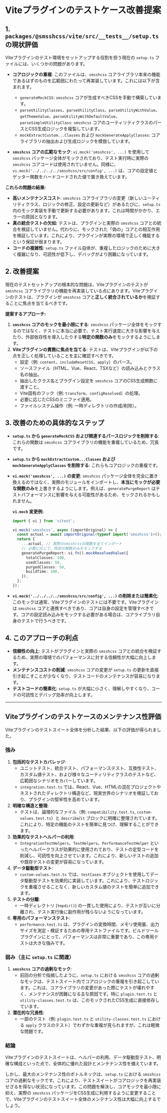 # Viteプラグインのテストケース改善提案

## 1. `packages/@smsshcss/vite/src/__tests__/setup.ts` の現状評価

Viteプラグインのテスト環境をセットアップする役割を担う現在の `setup.ts` ファイルには、いくつかの問題があります。

- **コアロジックの重複**: このファイルは、`smsshcss` コアライブラリ本来の機能であるはずのものを広範囲にわたって再実装しています。これには以下が含まれます。

  - `generateMockCSS`: `smsshcss` コアが生成すべきCSSを手動で構築しています。
  - `parseUtilityClasses`、`parseUtilityClass`、`parseUtilityWithValue`、`getThemeValue`、`parseUtilityWithDefaultValue`、`parseSimpleUtilityClass`: `smsshcss` コアのユーティリティクラスのパースとCSS生成ロジックを複製しています。
  - `mockExtractCustom...Classes` および `mockGenerateApplyClasses`: コアライブラリの抽出および生成ロジックを模倣しています。

- **`smsshcss` コアの広範なモック**: `vi.mock('smsshcss', ...)` を使用して `smsshcss` パッケージ全体がモックされており、テスト実行時に実際の `smsshcss` コアコードは使用されていません。同様に、`vi.mock('../../../../smsshcss/src/config', ...)` は、コアの設定値とゲッター関数をハードコードされた値で置き換えています。

**これらの問題の結果:**

- **高いメンテナンスコスト**: `smsshcss` コアライブラリの変更（新しいユーティリティクラス、ロジックの修正、設定の更新など）があるたびに、`setup.ts` 内のモック実装を手動で更新する必要があります。これは時間がかかり、エラーの原因となります。
- **真の統合テストの欠如**: テストは、プラグインと実際の `smsshcss` コアとの統合を検証していません。代わりに、モックされた「偽の」コアとの相互作用を検証しています。これにより、プラグインが実際の環境で正しく機能するという保証が弱まります。
- **コードの複雑性**: `setup.ts` ファイル自体が、重複したロジックのために大きく複雑になり、可読性が低下し、デバッグがより困難になっています。

## 2. 改善提案

現在のテストセットアップの根本的な問題は、Viteプラグインのテストが `smsshcss` コアライブラリの機能を再実装している点にあります。Viteプラグインのテストは、プラグインが `smsshcss` コアと**正しく統合されているか**を検証することに焦点を当てるべきです。

**提案するアプローチ:**

1.  **`smsshcss` コアのモックを最小限にする**: `smsshcss` パッケージ全体をモックするのではなく、テストに本当に必要で、テスト実行速度に大きな影響を与えたり、外部依存性を導入したりする**特定の関数のみ**をモックするようにします。
2.  **Viteプラグインの責務に焦点を当てる**: テストは、Viteプラグインが以下の点を正しく処理していることを主に確認すべきです。
    - 設定（例: `content`、`includeResetCSS`、`apply`）のパース。
    - ソースファイル（HTML、Vue、React、TSXなど）の読み込みとクラス名の抽出。
    - 抽出したクラス名とプラグイン設定を `smsshcss` コアのCSS生成関数に渡すこと。
    - Vite固有のフック（例: `transform`、`configResolved`）の処理。
    - 必要に応じたCSSのミニファイ適用。
    - ファイルシステム操作（例: 一時ディレクトリの作成/削除）。

## 3. 改善のための具体的なステップ

- **`setup.ts` から `generateMockCSS` および関連するパースロジックを削除する**: これらの関数は `smsshcss` コアライブラリの機能を重複しているため、冗長です。
- **`setup.ts` から `mockExtractCustom...Classes` および `mockGenerateApplyClasses` を削除する**: これらもコアロジックの重複です。
- **`vi.mock('smsshcss', ...)` の変更**: `smsshcss` パッケージ全体を完全に置き換えるのではなく、実際のモジュールをインポートし、**本当にモックが必要な関数のみ**を上書きするようにします。例えば、`generatePurgeReport` はテストパフォーマンスに影響を与える可能性があるため、モックされるかもしれません。

  **`vi.mock` 変更例:**

  ```typescript
  import { vi } from 'vitest';

  vi.mock('smsshcss', async (importOriginal) => {
    const actual = await importOriginal<typeof import('smsshcss')>();
    return {
      ...actual, // 実際のsmsshcssの関数を全てインポート
      // 必要に応じて、特定の関数のみをモックする
      generatePurgeReport: vi.fn().mockResolvedValue({
        totalClasses: 100,
        usedClasses: 50,
        purgedClasses: 50,
        buildTime: 100,
      }),
    };
  });
  ```

- **`vi.mock('../../../../smsshcss/src/config', ...)` の削除または簡素化**: このモックは通常、Viteプラグインのテストには不要です。Viteプラグインは `smsshcss` コアと連携すべきであり、コアは自身の設定を管理すべきです。コアの設定読み込みをモックする必要がある場合は、コアライブラリ自身のテストで行うべきです。

## 4. このアプローチの利点

- **信頼性の向上**: テストがプラグインと実際の `smsshcss` コアとの統合を検証するため、実際の環境でのパフォーマンスに対する信頼性が大幅に向上します。
- **メンテナンスコストの削減**: `smsshcss` コアの変更が `setup.ts` の更新を直接引き起こすことが少なくなり、テストコードのメンテナンスが容易になります。
- **テストコードの簡素化**: `setup.ts` が大幅に小さく、理解しやすくなり、コードの可読性とデバッグ効率が向上します。

---

## Viteプラグインのテストケースのメンテナンス性評価

Viteプラグインのテストスイート全体を分析した結果、以下の評価が得られました。

### 強み

1.  **包括的なテストカバレッジ**:
    - ユニットテスト、統合テスト、パフォーマンステスト、互換性テスト、カスタム値テスト、および様々なユーティリティクラスのテストなど、広範囲なシナリオをカバーしています。
    - `integration.test.ts` では、React、Vue、HTMLの混在プロジェクトやネストされたディレクトリ構造など、現実世界のシナリオを検証しており、プラグインの堅牢性を高めています。
2.  **明確な構造と整理**:
    - テストは、論理的なファイル（例: `compatibility.test.ts`, `custom-values.test.ts`）と `describe`/`it` ブロックに明確に整理されています。これにより、特定の機能のテストを簡単に見つけ、理解することができます。
3.  **効果的なテストヘルパーの利用**:
    - `IntegrationTestHelpers`、`TestHelpers`、`PerformanceTestHelper` といったヘルパークラスが効果的に使用されており、テストの定型コードを削減し、可読性を向上させています。これにより、新しいテストの追加や既存テストの変更が容易になっています。
4.  **データ駆動型テスト**:
    - `custom-values.test.ts` では、`testCases` オブジェクトを使用してデータ駆動型テストを効果的に実装しています。これにより、テストロジックを重複させることなく、新しいカスタム値のテストを簡単に追加できます。
5.  **テストの分離**:
    - 一時ディレクトリ (`tmpdir()`) の一貫した使用により、テストが互いに分離され、テスト実行後に副作用が残らないようになっています。
6.  **専用のパフォーマンステスト**:
    - `performance.test.ts` は、プラグインの変換時間、メモリ使用量、出力サイズを測定・検証するための専用テストファイルです。ビルドツールプラグインにとって、パフォーマンスは非常に重要であり、この専用テストは大きな強みです。

### 弱み（主に `setup.ts` に関連）

1.  **`smsshcss` コアの過剰なモック**:
    - 前回の分析で指摘したように、`setup.ts` における `smsshcss` コアの過剰なモックは、テストスイート内でコアロジックの重複を引き起こしています。これは、コアライブラリの変更があった際にテストが壊れやすく、メンテナンスが困難になる主な原因です。特に `plugin.test.ts` と `utility-classes.test.ts` は、このモックされたCSS生成に直接依存しています。
2.  **潜在的な冗長性**:
    - 一部のテスト（例: `plugin.test.ts` と `utility-classes.test.ts` における `apply` クラスのテスト）でわずかな重複が見られますが、これは軽微な問題です。

### 結論

Viteプラグインのテストスイートは、ヘルパーの利用、データ駆動型テスト、明確な構成といった点で、全体的に優れた設計とメンテナンス性を備えています。

しかし、最大のメンテナンス性のボトルネックは、`setup.ts` における `smsshcss` コアの過剰なモックです。これにより、テストスイートがコアロジックを再実装せざるを得ない状況になっています。この問題を解決し、コアモックを最小限に抑え、実際の `smsshcss` パッケージをCSS生成に利用するように変更することで、Viteプラグインのテストスイート全体のメンテナンス性は大幅に向上するでしょう。
